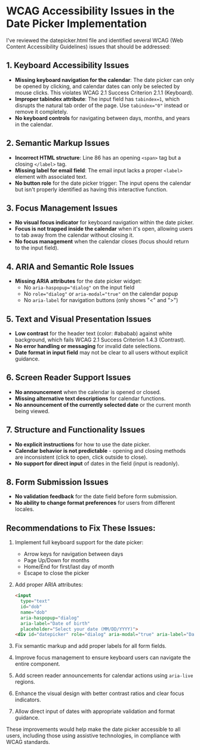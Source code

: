 # WCAG Accessibility Issues in the Date Picker Implementation

I've reviewed the datepicker.html file and identified several WCAG (Web Content Accessibility Guidelines) issues that should be addressed:

## 1. Keyboard Accessibility Issues

- **Missing keyboard navigation for the calendar**: The date picker can only be opened by clicking, and calendar dates can only be selected by mouse clicks. This violates WCAG 2.1 Success Criterion 2.1.1 (Keyboard).
- **Improper tabindex attribute**: The input field has `tabindex=1`, which disrupts the natural tab order of the page. Use `tabindex="0"` instead or remove it completely.
- **No keyboard controls** for navigating between days, months, and years in the calendar.

## 2. Semantic Markup Issues

- **Incorrect HTML structure**: Line 86 has an opening `<span>` tag but a closing `</label>` tag.
- **Missing label for email field**: The email input lacks a proper `<label>` element with associated text.
- **No button role** for the date picker trigger: The input opens the calendar but isn't properly identified as having this interactive function.

## 3. Focus Management Issues

- **No visual focus indicator** for keyboard navigation within the date picker.
- **Focus is not trapped inside the calendar** when it's open, allowing users to tab away from the calendar without closing it.
- **No focus management** when the calendar closes (focus should return to the input field).

## 4. ARIA and Semantic Role Issues

- **Missing ARIA attributes** for the date picker widget:
  - No `aria-haspopup="dialog"` on the input field
  - No `role="dialog"` or `aria-modal="true"` on the calendar popup
  - No `aria-label` for navigation buttons (only shows "<" and ">")

## 5. Text and Visual Presentation Issues

- **Low contrast** for the header text (color: #ababab) against white background, which fails WCAG 2.1 Success Criterion 1.4.3 (Contrast).
- **No error handling or messaging** for invalid date selections.
- **Date format in input field** may not be clear to all users without explicit guidance.

## 6. Screen Reader Support Issues

- **No announcement** when the calendar is opened or closed.
- **Missing alternative text descriptions** for calendar functions.
- **No announcement of the currently selected date** or the current month being viewed.

## 7. Structure and Functionality Issues

- **No explicit instructions** for how to use the date picker.
- **Calendar behavior is not predictable** - opening and closing methods are inconsistent (click to open, click outside to close).
- **No support for direct input** of dates in the field (input is readonly).

## 8. Form Submission Issues

- **No validation feedback** for the date field before form submission.
- **No ability to change format preferences** for users from different locales.

## Recommendations to Fix These Issues:

1. Implement full keyboard support for the date picker:
   - Arrow keys for navigation between days
   - Page Up/Down for months
   - Home/End for first/last day of month
   - Escape to close the picker

2. Add proper ARIA attributes:
   ```html
   <input 
     type="text" 
     id="dob" 
     name="dob" 
     aria-haspopup="dialog" 
     aria-label="Date of birth"
     placeholder="Select your date (MM/DD/YYYY)">
   <div id="datepicker" role="dialog" aria-modal="true" aria-label="Date picker">
   ```

3. Fix semantic markup and add proper labels for all form fields.

4. Improve focus management to ensure keyboard users can navigate the entire component.

5. Add screen reader announcements for calendar actions using `aria-live` regions.

6. Enhance the visual design with better contrast ratios and clear focus indicators.

7. Allow direct input of dates with appropriate validation and format guidance.

These improvements would help make the date picker accessible to all users, including those using assistive technologies, in compliance with WCAG standards.